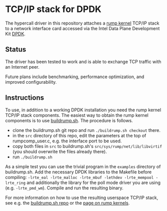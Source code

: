 TCP/IP stack for DPDK
=====================

The hypercall driver in this repository attaches a
[rump kernel](http://www.netbsd.org/docs/rump/) TCP/IP
stack to a network interface card accessed via the Intel Data Plane
Development Kit [DPDK](http://dpdk.org/).


Status
------

The driver has been tested to work and is able to exchange TCP traffic
with an Internet peer.

Future plans include benchmarking, performance optimization, and
improved configurability.


Instructions
------------

To use, in addition to a working DPDK installation you need the rump
kernel TCP/IP stack components.  The easiest way to obtain the rump
kernel components is to use
[buildrump.sh](https://github.com/anttikantee/buildrump.sh).  The
procedure is follows.

* clone the buildrump.sh git repo and run `./buildrump.sh checkout` there.
* in the `src` directory of this repo, edit the parameters at the top of
  rumpcomp_user.c, e.g. the interface port to be used.
* copy both files in `src` to buildrump.sh's `src/sys/rump/net/lib/libvirtif`
  (you should overwrite the files already there).
* run `./buildrump.sh`

As a simple test you can use the trivial program in the `examples`
directory of buildrump.sh.  Add the necessary DPDK libraries to the
Makefile before compiling: `-lrte_eal -lrte_malloc -lrte_mbuf -lethdev
-lrte_mempool -lrte_ring` and additionally the library for the poll
mode driver you are using (e.g. `-lrte_pmd_wm`).  Compile and run the
resulting binary.

For more information on how to use the resulting userspace TCP/IP stack,
see e.g. the [buildrump.sh repo](https://github.com/anttikantee/buildrump.sh)
or the [page on rump kernels](http://www.netbsd.org/docs/rump/).
